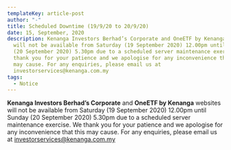 ```yaml
---
templateKey: article-post
author: "-"
title: Scheduled Downtime (19/9/20 to 20/9/20)
date: 15, September, 2020
description: Kenanga Investors Berhad’s Corporate and OneETF by Kenanga websites
  will not be available from Saturday (19 September 2020) 12.00pm until Sunday
  (20 September 2020) 5.30pm due to a scheduled server maintenance exercise. We
  thank you for your patience and we apologise for any inconvenience that this
  may cause. For any enquiries, please email us at
  investorservices@kenanga.com.my
tags:
  - Notice
---
```

**Kenanga Investors Berhad’s Corporate** and **OneETF by Kenanga** websites will not be available from Saturday (19 September 2020) 12.00pm until Sunday (20 September 2020) 5.30pm due to a scheduled server maintenance exercise. We thank you for your patience and we apologise for any inconvenience that this may cause. For any enquiries, please email us at [investorservices@kenanga.com.my](mailto:investorservices@kenanga.com.my?subject=Email)